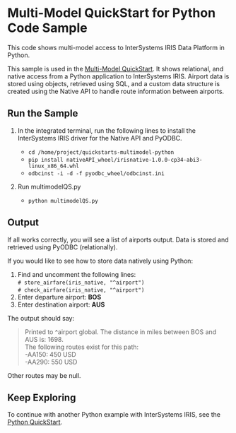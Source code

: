 # Multi-Model QuickStart for Python Code Sample

This code shows multi-model access to InterSystems IRIS Data Platform in Python.

This sample is used in the [Multi-Model QuickStart](https://gettingstarted.intersystems.com/multimodel-overview/multimodel-quickstart/). 
It shows relational, and native access from a Python application to InterSystems IRIS. 
Airport data is stored using objects, retrieved using SQL, and a custom data structure is created using the Native API 
to handle route information between airports.

## Run the Sample

1. In the integrated terminal, run the following lines to install the 
InterSystems IRIS driver for the Native API and PyODBC.
 
    * `cd /home/project/quickstarts-multimodel-python`
    * `pip install nativeAPI_wheel/irisnative-1.0.0-cp34-abi3-linux_x86_64.whl`  
    * `odbcinst -i -d -f pyodbc_wheel/odbcinst.ini`

2. Run multimodelQS.py  
    * `python multimodelQS.py `  

## Output

If all works correctly, you will see a list of airports output. 
Data is stored and retrieved using PyODBC (relationally).  

If you would like to see how to store data natively using Python:
1. Find and uncomment the following lines:  
`# store_airfare(iris_native, "^airport")`  
`# check_airfare(iris_native, "^airport")`   
2. Enter departure airport: **BOS**
3. Enter destination airport: **AUS**

The output should say:  
>Printed to ^airport global. The distance in miles between BOS and AUS is: 1698.  
>The following routes exist for this path:  
>  -AA150: 450 USD  
>  -AA290: 550 USD 

Other routes may be null.

## Keep Exploring

To continue with another Python example with InterSystems IRIS, see the [Python QuickStart](https://gettingstarted.intersystems.com/language-quickstarts/python-quickstart/).
